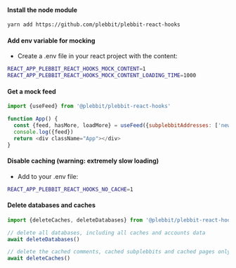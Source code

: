 #### Install the node module

```sh
yarn add https://github.com/plebbit/plebbit-react-hooks
```

#### Add env variable for mocking

- Create a .env file in your react project with the content:

```sh
REACT_APP_PLEBBIT_REACT_HOOKS_MOCK_CONTENT=1
REACT_APP_PLEBBIT_REACT_HOOKS_MOCK_CONTENT_LOADING_TIME=1000
```

#### Get a mock feed

```js
import {useFeed} from '@plebbit/plebbit-react-hooks'

function App() {
  const {feed, hasMore, loadMore} = useFeed({subplebbitAddresses: ['news.eth'], sortType: 'new'})
  console.log({feed})
  return <div className="App"></div>
}
```

#### Disable caching (warning: extremely slow loading)

- Add to your .env file:

```sh
REACT_APP_PLEBBIT_REACT_HOOKS_NO_CACHE=1
```

#### Delete databases and caches

```js
import {deleteCaches, deleteDatabases} from '@plebbit/plebbit-react-hooks'

// delete all databases, including all caches and accounts data
await deleteDatabases()

// delete the cached comments, cached subplebbits and cached pages only, no accounts data
await deleteCaches()
```
